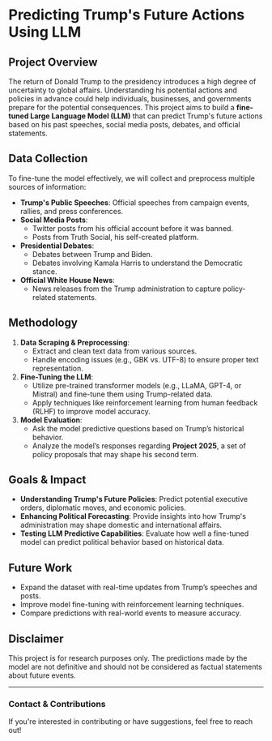 # Predicting Trump's Future Actions Using LLM

## Project Overview

The return of Donald Trump to the presidency introduces a high degree of uncertainty to global affairs. Understanding his potential actions and policies in advance could help individuals, businesses, and governments prepare for the potential consequences. This project aims to build a **fine-tuned Large Language Model (LLM)** that can predict Trump's future actions based on his past speeches, social media posts, debates, and official statements.

## Data Collection

To fine-tune the model effectively, we will collect and preprocess multiple sources of information:

- **Trump's Public Speeches**: Official speeches from campaign events, rallies, and press conferences.
- **Social Media Posts**:
  - Twitter posts from his official account before it was banned.
  - Posts from Truth Social, his self-created platform.
- **Presidential Debates**:
  - Debates between Trump and Biden.
  - Debates involving Kamala Harris to understand the Democratic stance.
- **Official White House News**:
  - News releases from the Trump administration to capture policy-related statements.

## Methodology

1. **Data Scraping & Preprocessing**:
   - Extract and clean text data from various sources.
   - Handle encoding issues (e.g., GBK vs. UTF-8) to ensure proper text representation.
2. **Fine-Tuning the LLM**:
   - Utilize pre-trained transformer models (e.g., LLaMA, GPT-4, or Mistral) and fine-tune them using Trump-related data.
   - Apply techniques like reinforcement learning from human feedback (RLHF) to improve model accuracy.
3. **Model Evaluation**:
   - Ask the model predictive questions based on Trump’s historical behavior.
   - Analyze the model’s responses regarding **Project 2025**, a set of policy proposals that may shape his second term.

## Goals & Impact

- **Understanding Trump's Future Policies**: Predict potential executive orders, diplomatic moves, and economic policies.
- **Enhancing Political Forecasting**: Provide insights into how Trump's administration may shape domestic and international affairs.
- **Testing LLM Predictive Capabilities**: Evaluate how well a fine-tuned model can predict political behavior based on historical data.

## Future Work

- Expand the dataset with real-time updates from Trump’s speeches and posts.
- Improve model fine-tuning with reinforcement learning techniques.
- Compare predictions with real-world events to measure accuracy.

## Disclaimer

This project is for research purposes only. The predictions made by the model are not definitive and should not be considered as factual statements about future events.

---

### **Contact & Contributions**

If you're interested in contributing or have suggestions, feel free to reach out!



